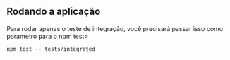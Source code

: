 ## Rodando a aplicação 

Para rodar apenas o teste de integração, você precisará passar isso como parametro para o npm test>

```npm test -- tests/integrated```
